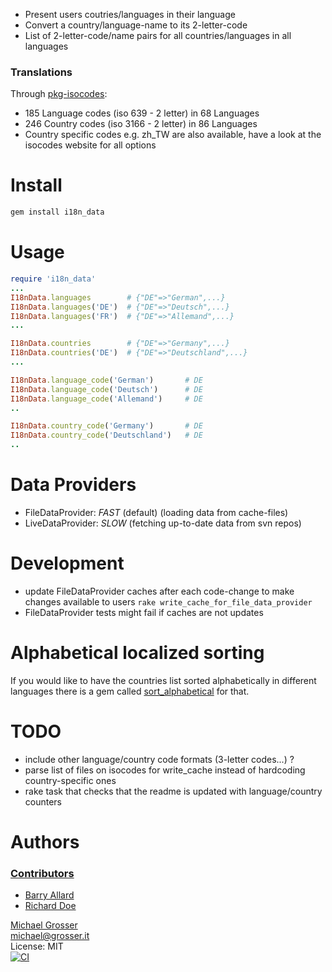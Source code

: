  - Present users coutries/languages in their language
 - Convert a country/language-name to its 2-letter-code
 - List of 2-letter-code/name pairs for all countries/languages in all languages

### Translations
Through [pkg-isocodes](https://salsa.debian.org/iso-codes-team/iso-codes.git):

 - 185 Language codes (iso 639 - 2 letter) in 68 Languages
 - 246 Country codes (iso 3166 - 2 letter) in 86 Languages
 - Country specific codes e.g. zh_TW are also available, have a look at the isocodes website for all options

Install
=======

```Bash
gem install i18n_data
```

Usage
=====

```Ruby
require 'i18n_data'
...
I18nData.languages        # {"DE"=>"German",...}
I18nData.languages('DE')  # {"DE"=>"Deutsch",...}
I18nData.languages('FR')  # {"DE"=>"Allemand",...}
...

I18nData.countries        # {"DE"=>"Germany",...}
I18nData.countries('DE')  # {"DE"=>"Deutschland",...}
...

I18nData.language_code('German')       # DE
I18nData.language_code('Deutsch')      # DE
I18nData.language_code('Allemand')     # DE
..

I18nData.country_code('Germany')       # DE
I18nData.country_code('Deutschland')   # DE
..
```

Data Providers
==============
 - FileDataProvider: _FAST_ (default) (loading data from cache-files)
 - LiveDataProvider: _SLOW_ (fetching up-to-date data from svn repos)

Development
=======
 - update FileDataProvider caches after each code-change to make changes available to users `rake write_cache_for_file_data_provider`
 - FileDataProvider tests might fail if caches are not updates

Alphabetical localized sorting
==============================
If you would like to have the countries list sorted alphabetically in different languages there is a gem called  [sort_alphabetical](https://github.com/grosser/sort_alphabetical) for that.

TODO
====
 - include other language/country code formats (3-letter codes...) ?
 - parse list of files on isocodes for write_cache instead of hardcoding country-specific ones
 - rake task that checks that the readme is updated with language/country counters

Authors
=======

### [Contributors](https://github.com/grosser/i18n_data/contributors)
 - [Barry Allard](https://github.com/steakknife)
 - [Richard Doe](https://github.com/rwd)

[Michael Grosser](http://grosser.it)<br/>
michael@grosser.it<br/>
License: MIT<br/>
[![CI](https://github.com/grosser/i18n_data/actions/workflows/actions.yml/badge.svg)](https://github.com/grosser/i18n_data/actions/workflows/actions.yml?query=branch%3Amaster)
